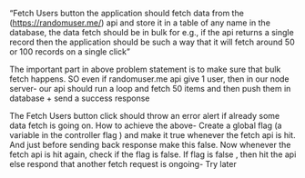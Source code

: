 

“Fetch Users button the application should fetch data from the (https://randomuser.me/) api and store it in a table of any name in the database, the data fetch should be in bulk for e.g., if the api returns a single record then the application should be such a way that it will fetch around 50 or 100 records on a single click”


The important part in above problem statement is to make sure that bulk fetch happens. SO even if randomuser.me api give 1 user, then in our node server- our api should run a loop and fetch 50 items and then push them in database + send a success response


The Fetch Users button click should throw an error alert if already some data fetch is going on.
How to achieve the above- Create a global flag (a variable in the controller flag ) and make it true whenever the fetch api is hit. And just before sending back response make this false.
Now whenever the fetch api is hit again, check if the flag is false. If flag is false , then hit the api else respond that another fetch request is ongoing- Try later
